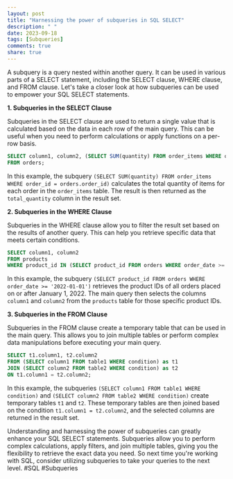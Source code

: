 ```yaml
---
layout: post
title: "Harnessing the power of subqueries in SQL SELECT"
description: " "
date: 2023-09-18
tags: [Subqueries]
comments: true
share: true
---
```


A subquery is a query nested within another query. It can be used in various parts of a SELECT statement, including the SELECT clause, WHERE clause, and FROM clause. Let's take a closer look at how subqueries can be used to empower your SQL SELECT statements.

**1. Subqueries in the SELECT Clause**

Subqueries in the SELECT clause are used to return a single value that is calculated based on the data in each row of the main query. This can be useful when you need to perform calculations or apply functions on a per-row basis.

```sql
SELECT column1, column2, (SELECT SUM(quantity) FROM order_items WHERE order_id = orders.order_id) as total_quantity
FROM orders;
```

In this example, the subquery `(SELECT SUM(quantity) FROM order_items WHERE order_id = orders.order_id)` calculates the total quantity of items for each order in the `order_items` table. The result is then returned as the `total_quantity` column in the result set.

**2. Subqueries in the WHERE Clause**

Subqueries in the WHERE clause allow you to filter the result set based on the results of another query. This can help you retrieve specific data that meets certain conditions.

```sql
SELECT column1, column2
FROM products
WHERE product_id IN (SELECT product_id FROM orders WHERE order_date >= '2022-01-01');
```

In this example, the subquery `(SELECT product_id FROM orders WHERE order_date >= '2022-01-01')` retrieves the product IDs of all orders placed on or after January 1, 2022. The main query then selects the columns `column1` and `column2` from the `products` table for those specific product IDs.

**3. Subqueries in the FROM Clause**

Subqueries in the FROM clause create a temporary table that can be used in the main query. This allows you to join multiple tables or perform complex data manipulations before executing your main query.

```sql
SELECT t1.column1, t2.column2
FROM (SELECT column1 FROM table1 WHERE condition) as t1
JOIN (SELECT column2 FROM table2 WHERE condition) as t2
ON t1.column1 = t2.column2;
```

In this example, the subqueries `(SELECT column1 FROM table1 WHERE condition)` and `(SELECT column2 FROM table2 WHERE condition)` create temporary tables `t1` and `t2`. These temporary tables are then joined based on the condition `t1.column1 = t2.column2`, and the selected columns are returned in the result set.

Understanding and harnessing the power of subqueries can greatly enhance your SQL SELECT statements. Subqueries allow you to perform complex calculations, apply filters, and join multiple tables, giving you the flexibility to retrieve the exact data you need. So next time you're working with SQL, consider utilizing subqueries to take your queries to the next level. #SQL #Subqueries